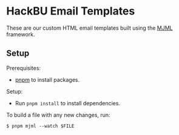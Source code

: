 # HackBU Email Templates

These are our custom HTML email templates built using the [MJML](https://mjml.io/) framework.

## Setup

Prerequisites:

- [pnpm](https://pnpm.io/) to install packages.

Setup:

- Run `pnpm install` to install dependencies.

To build a file with any new changes, run:

```
$ pnpm mjml --watch $FILE
```
